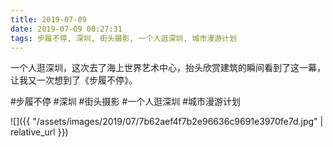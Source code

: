 ```yaml
---
title: 2019-07-09
date: 2019-07-09 00:27:31
tags: 步履不停, 深圳, 街头摄影, 一个人逛深圳, 城市漫游计划
---
```


<p>一个人逛深圳，这次去了海上世界艺术中心，抬头欣赏建筑的瞬间看到了这一幕，让我又一次想到了《步履不停》。</p>

#步履不停 #深圳 #街头摄影 #一个人逛深圳 #城市漫游计划

![]({{ "/assets/images/2019/07/7b62aef4f7b2e96636c9691e3970fe7d.jpg" | relative_url }})

